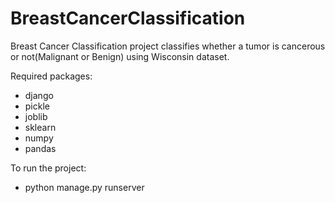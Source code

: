 # BreastCancerClassification

 Breast Cancer Classification project classifies whether a tumor is cancerous or not(Malignant or Benign) using Wisconsin dataset.
 
 Required packages:
 - django
 - pickle
 - joblib
 - sklearn
 - numpy
 - pandas
 
 To run the project:
 - python manage.py runserver
